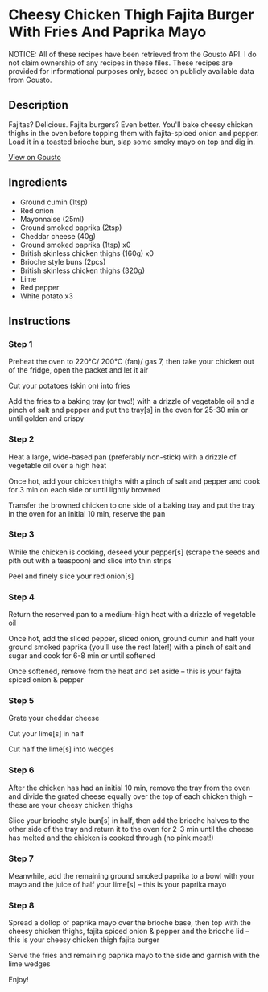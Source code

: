 # Cheesy Chicken Thigh Fajita Burger With Fries And Paprika Mayo

NOTICE: All of these recipes have been retrieved from the Gousto API. I do not claim ownership of any recipes in these files. These recipes are provided for informational purposes only, based on publicly available data from Gousto.

## Description

Fajitas? Delicious. Fajita burgers? Even better. You'll bake cheesy chicken thighs in the oven before topping them with fajita-spiced onion and pepper. Load it in a toasted brioche bun, slap some smoky mayo on top and dig in. 

[View on Gousto](https://www.gousto.co.uk/recipes/cookbook/cheesy-chicken-thigh-fajita-burger-with-fries-and-paprika-mayo)

## Ingredients

- Ground cumin (1tsp)
- Red onion
- Mayonnaise (25ml)
- Ground smoked paprika (2tsp)
- Cheddar cheese (40g)
- Ground smoked paprika (1tsp) x0
- British skinless chicken thighs (160g) x0
- Brioche style buns (2pcs)
- British skinless chicken thighs (320g)
- Lime
- Red pepper
- White potato x3

## Instructions


### Step 1

Preheat the oven to 220°C/ 200°C (fan)/ gas 7, then take your chicken out of the fridge, open the packet and let it air

Cut your potatoes (skin on) into fries

Add the fries to a baking tray (or two!) with a drizzle of vegetable oil and a pinch of salt and pepper and put the tray[s] in the oven for 25-30 min or until golden and crispy


### Step 2

Heat a large, wide-based pan (preferably non-stick) with a drizzle of vegetable oil over a high heat

Once hot, add your chicken thighs with a pinch of salt and pepper and cook for 3 min on each side or until lightly browned

Transfer the browned chicken to one side of a baking tray and put the tray in the oven for an initial 10 min, reserve the pan


### Step 3

While the chicken is cooking, deseed your pepper[s] (scrape the seeds and pith out with a teaspoon) and slice into thin strips

Peel and finely slice your red onion[s]


### Step 4

Return the reserved pan to a medium-high heat with a drizzle of vegetable oil

Once hot, add the sliced pepper, sliced onion, ground cumin and half your ground smoked paprika (you'll use the rest later!) with a pinch of salt and sugar and cook for 6-8 min or until softened

Once softened, remove from the heat and set aside – this is your fajita spiced onion & pepper


### Step 5

Grate your cheddar cheese

Cut your lime[s] in half

Cut half the lime[s] into wedges


### Step 6

After the chicken has had an initial 10 min, remove the tray from the oven and divide the grated cheese equally over the top of each chicken thigh – these are your cheesy chicken thighs

Slice your brioche style bun[s] in half, then add the brioche halves to the other side of the tray and return it to the oven for 2-3 min until the cheese has melted and the chicken is cooked through (no pink meat!)


### Step 7

Meanwhile, add the remaining ground smoked paprika to a bowl with your mayo and the juice of half your lime[s] – this is your paprika mayo

### Step 8

Spread a dollop of paprika mayo over the brioche base, then top with the cheesy chicken thighs, fajita spiced onion & pepper and the brioche lid – this is your cheesy chicken thigh fajita burger

Serve the fries and remaining paprika mayo to the side and garnish with the lime wedges

Enjoy!

